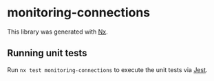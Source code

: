 # monitoring-connections

This library was generated with [Nx](https://nx.dev).

## Running unit tests

Run `nx test monitoring-connections` to execute the unit tests via [Jest](https://jestjs.io).
